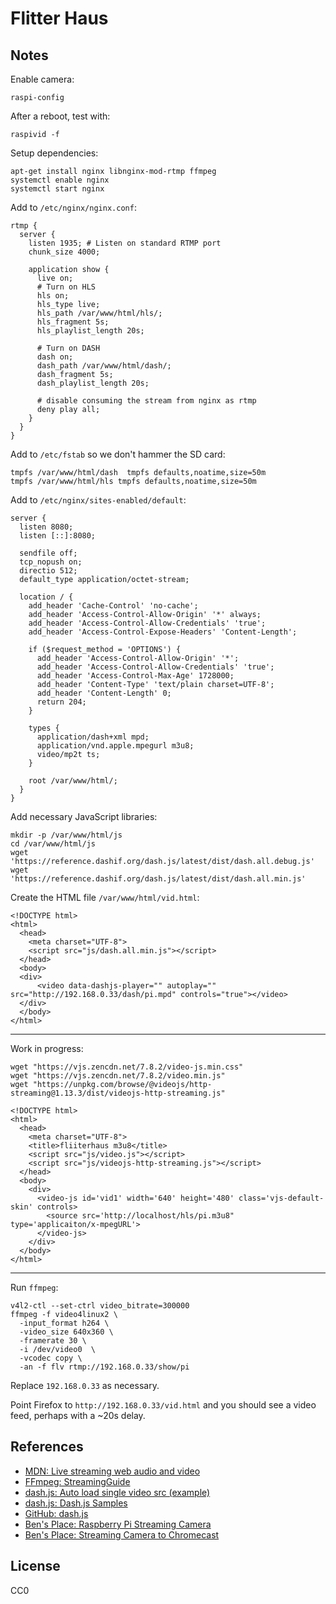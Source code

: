 Flitter Haus
===

Notes
---

Enable camera:

```
raspi-config
```

After a reboot, test with:

```
raspivid -f
```

Setup dependencies:

```
apt-get install nginx libnginx-mod-rtmp ffmpeg
systemctl enable nginx
systemctl start nginx
```

Add to `/etc/nginx/nginx.conf`:

```
rtmp {
  server {
    listen 1935; # Listen on standard RTMP port
    chunk_size 4000;

    application show {
      live on;
      # Turn on HLS
      hls on;
      hls_type live;
      hls_path /var/www/html/hls/;
      hls_fragment 5s;
      hls_playlist_length 20s;
      
      # Turn on DASH      
      dash on;
      dash_path /var/www/html/dash/;
      dash_fragment 5s;
      dash_playlist_length 20s;

      # disable consuming the stream from nginx as rtmp
      deny play all;
    }
  }
}
```

Add to `/etc/fstab` so we don't hammer the SD card:

```
tmpfs /var/www/html/dash  tmpfs defaults,noatime,size=50m
tmpfs /var/www/html/hls tmpfs defaults,noatime,size=50m
```

Add to `/etc/nginx/sites-enabled/default`:

```
server {
  listen 8080;
  listen [::]:8080;

  sendfile off;
  tcp_nopush on;
  directio 512;
  default_type application/octet-stream;

  location / {
    add_header 'Cache-Control' 'no-cache';
    add_header 'Access-Control-Allow-Origin' '*' always;
    add_header 'Access-Control-Allow-Credentials' 'true';
    add_header 'Access-Control-Expose-Headers' 'Content-Length';

    if ($request_method = 'OPTIONS') {
      add_header 'Access-Control-Allow-Origin' '*';
      add_header 'Access-Control-Allow-Credentials' 'true';
      add_header 'Access-Control-Max-Age' 1728000;
      add_header 'Content-Type' 'text/plain charset=UTF-8';
      add_header 'Content-Length' 0;
      return 204;
    }

    types {
      application/dash+xml mpd;
      application/vnd.apple.mpegurl m3u8;
      video/mp2t ts;
    }

    root /var/www/html/;
  }
}
```

Add necessary JavaScript libraries:

```
mkdir -p /var/www/html/js
cd /var/www/html/js
wget 'https://reference.dashif.org/dash.js/latest/dist/dash.all.debug.js'
wget 'https://reference.dashif.org/dash.js/latest/dist/dash.all.min.js'
```

Create the HTML file `/var/www/html/vid.html`:

```
<!DOCTYPE html>
<html>
  <head>
    <meta charset="UTF-8">
    <script src="js/dash.all.min.js"></script>
  </head>
  <body>
  <div>
      <video data-dashjs-player="" autoplay="" src="http://192.168.0.33/dash/pi.mpd" controls="true"></video>
  </div>
  </body>
</html>
```

---

Work in progress:

```
wget "https://vjs.zencdn.net/7.8.2/video-js.min.css"
wget "https://vjs.zencdn.net/7.8.2/video.min.js"
wget "https://unpkg.com/browse/@videojs/http-streaming@1.13.3/dist/videojs-http-streaming.js"
```


```
<!DOCTYPE html>
<html>
  <head>
    <meta charset="UTF-8">
    <title>fliiterhaus m3u8</title>
    <script src="js/video.js"></script>
    <script src="js/videojs-http-streaming.js"></script>
  </head>
  <body>
    <div>
      <video-js id='vid1' width='640' height='480' class='vjs-default-skin' controls>
        <source src='http://localhost/hls/pi.m3u8" type='applicaiton/x-mpegURL'>
      </video-js>
    </div>
  </body>
</html>
```

---

Run `ffmpeg`:

```
v4l2-ctl --set-ctrl video_bitrate=300000
ffmpeg -f video4linux2 \
  -input_format h264 \
  -video_size 640x360 \
  -framerate 30 \
  -i /dev/video0  \
  -vcodec copy \
  -an -f flv rtmp://192.168.0.33/show/pi
```

Replace `192.168.0.33` as necessary.

Point Firefox to `http://192.168.0.33/vid.html` and you should see a video feed, perhaps with a ~20s delay.

References
---

* [MDN: Live streaming web audio and video](https://developer.mozilla.org/en-US/docs/Web/Guide/Audio_and_video_delivery/Live_streaming_web_audio_and_video)
* [FFmpeg: StreamingGuide](https://trac.ffmpeg.org/wiki/StreamingGuide)
* [dash.js: Auto load single video src (example)](https://reference.dashif.org/dash.js/latest/samples/getting-started/auto-load-single-video-src.html)
* [dash.js: Dash.js Samples](https://reference.dashif.org/dash.js/latest/samples/index.html)
* [GitHub: dash.js](https://github.com/Dash-Industry-Forum/dash.js)
* [Ben's Place: Raspberry Pi Streaming Camera](https://www.hardill.me.uk/wordpress/2020/05/18/raspberry-pi-streaming-camera/)
* [Ben's Place: Streaming Camera to Chromecast](https://www.hardill.me.uk/wordpress/2020/05/03/streaming-camera-to-chromecast/)

License
---

CC0


